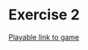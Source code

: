 # Exercise 2
[Playable link to game](https://SaraHashemii.github.io/game615-spring2023/exercises/exercise02/play/)
